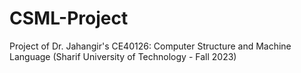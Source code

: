 # CSML-Project
Project of Dr. Jahangir's CE40126: Computer Structure and Machine Language (Sharif University of Technology - Fall 2023)
